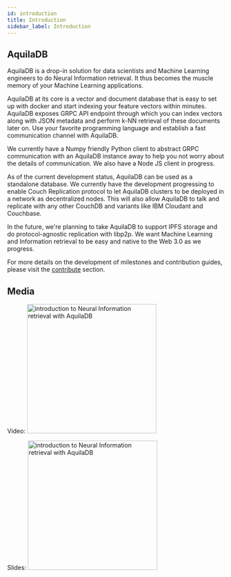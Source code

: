 ```yaml
---
id: introduction
title: Introduction
sidebar_label: Introduction
---
```


## AquilaDB
AquilaDB is a drop-in solution for data scientists and Machine Learning engineers to do Neural Information retrieval. It thus becomes the muscle memory of your Machine Learning applications. 

AquilaDB at its core is a vector and document database that is easy to set up with docker and start indexing your feature vectors within minutes. AquilaDB exposes GRPC API endpoint through which you can index vectors along with JSON metadata and perform k-NN retrieval of these documents later on. Use your favorite programming language and establish a fast communication channel with AquilaDB.

We currently have a Numpy friendly Python client to abstract GRPC communication with an AquilaDB instance away to help you not worry about the details of communication. We also have a Node JS client in progress.

As of the current development status, AquilaDB can be used as a standalone database. We currently have the development progressing to enable Couch Replication protocol to let AquilaDB clusters to be deployed in a network as decentralized nodes. This will also allow AquilaDB to talk and replicate with any other CouchDB and variants like IBM Cloudant and Couchbase.

In the future, we're planning to take AquilaDB to support IPFS storage and do protocol-agnostic replication with libp2p. We want Machine Learning and Information retrieval to be easy and native to the Web 3.0 as we progress.

For more details on the development of milestones and contribution guides, please visit the [contribute]() section.

## Media
Video: 
[<img alt="introduction to Neural Information retrieval with AquilaDB" src="http://img.youtube.com/vi/-VYpjpLXU5Q/0.jpg" width="300" />](http://www.youtube.com/watch?v=-VYpjpLXU5Q)

Slides: [<img alt="introduction to Neural Information retrieval with AquilaDB" src="https://user-images.githubusercontent.com/19545678/68539883-f56ddf00-03af-11ea-8ed6-6b6d43c6d510.png" width="300" />](http://bit.ly/faya-slideshare)

